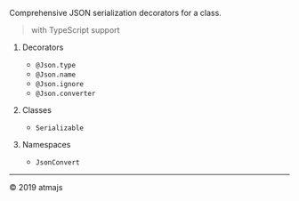 Comprehensive JSON serialization decorators for a class.

> with TypeScript support


1. Decorators

    * `@Json.type`
    * `@Json.name`
    * `@Json.ignore`
    * `@Json.converter`
    
2. Classes

    * `Serializable`

3. Namespaces

    * `JsonConvert`


---

© 2019 atmajs
